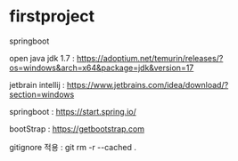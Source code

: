 # firstproject

springboot

open java jdk 1.7 : https://adoptium.net/temurin/releases/?os=windows&arch=x64&package=jdk&version=17

jetbrain intellij : https://www.jetbrains.com/idea/download/?section=windows

springboot : https://start.spring.io/

bootStrap : https://getbootstrap.com

gitignore 적용 : git rm -r --cached .